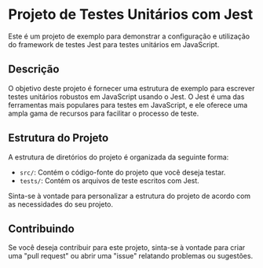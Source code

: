 # Projeto de Testes Unitários com Jest

Este é um projeto de exemplo para demonstrar a configuração e utilização do framework de testes Jest para testes unitários em JavaScript.

## Descrição

O objetivo deste projeto é fornecer uma estrutura de exemplo para escrever testes unitários robustos em JavaScript usando o Jest. O Jest é uma das ferramentas mais populares para testes em JavaScript, e ele oferece uma ampla gama de recursos para facilitar o processo de teste.

## Estrutura do Projeto
A estrutura de diretórios do projeto é organizada da seguinte forma:

- `src/`: Contém o código-fonte do projeto que você deseja testar.
- `tests/`: Contém os arquivos de teste escritos com Jest.

Sinta-se à vontade para personalizar a estrutura do projeto de acordo com as necessidades do seu projeto.

## Contribuindo
Se você deseja contribuir para este projeto, sinta-se à vontade para criar uma "pull request" ou abrir uma "issue" relatando problemas ou sugestões.
